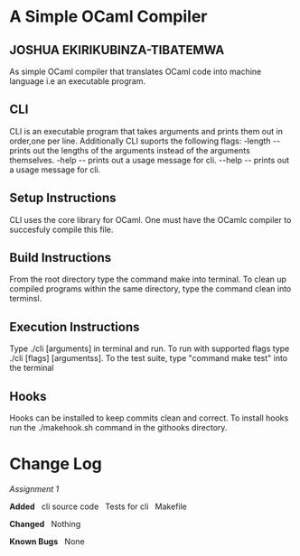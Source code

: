 # A Simple OCaml Compiler
## JOSHUA EKIRIKUBINZA-TIBATEMWA
As simple OCaml compiler that translates OCaml code into machine language i.e an executable program.


## CLI
CLI is an executable program that takes arguments and prints them out in order,one per line. 
Additionally CLI suports the following flags:
-length -- prints out the lengths of the arguments instead of the arguments themselves.
-help -- prints out a usage message for cli.
--help -- prints out a usage message for cli.

## Setup Instructions
CLI uses the core library for OCaml. One must have the OCamlc compiler to succesfuly compile this file.

## Build Instructions
 From the root directory type the command make into terminal. To clean up compiled programs within the same directory, type the command clean into terminsl.

## Execution Instructions
Type ./cli  [arguments] in terminal and run. To run with supported flags type ./cli [flags] [argumentss].  To the test suite, type "command make test" into the terminal

## Hooks
Hooks can be installed to keep commits clean and correct. To install hooks run the ./makehook.sh command in the githooks directory.

# Change Log  
*Assignment 1*  

**Added**  
 cli source code  
 Tests for cli   
 Makefile  

**Changed**  
Nothing  

**Known Bugs**  
None  

